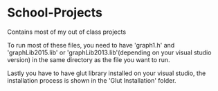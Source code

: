 # School-Projects
Contains most of my out of class projects

To run most of these files, you need to have 'graph1.h' and 'graphLib2015.lib' or 'graphLib2013.lib'(depending on your visual studio version) in the same directory as the file you want to run.

Lastly you have to have glut library installed on your visual studio, the installation process is shown in the 'Glut Installation' folder.

